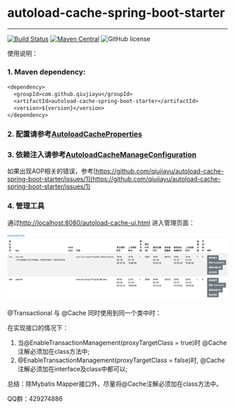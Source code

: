 # autoload-cache-spring-boot-starter
---------------------------------------------
[![Build Status](http://img.shields.io/travis/qiujiayu/autoload-cache-spring-boot-starter.svg?style=flat&branch=master)](https://travis-ci.org/qiujiayu/autoload-cache-spring-boot-starter)
[![Maven Central](https://img.shields.io/maven-central/v/com.github.qiujiayu/autoload-cache-spring-boot-starter.svg?style=flat-square)](https://maven-badges.herokuapp.com/maven-central/com.github.qiujiayu/autoload-cache-spring-boot-starter/)
![GitHub license](https://img.shields.io/github/license/qiujiayu/autoload-cache-spring-boot-starter.svg?style=flat-square)


使用说明：

### 1. Maven dependency:

    <dependency>
      <groupId>com.github.qiujiayu</groupId>
      <artifactId>autoload-cache-spring-boot-starter</artifactId>
      <version>${version}</version>
    </dependency>

### 2. 配置请参考[AutoloadCacheProperties](src/main/java/com/jarvis/cache/autoconfigure/AutoloadCacheProperties.java)

### 3. 依赖注入请参考[AutoloadCacheManageConfiguration](src/main/java/com/jarvis/cache/autoconfigure/AutoloadCacheManageConfiguration.java)

如果出现AOP相关的错误，参考[https://github.com/qiujiayu/autoload-cache-spring-boot-starter/issues/1](https://github.com/qiujiayu/autoload-cache-spring-boot-starter/issues/1)

### 4. 管理工具

通过[http://localhost:8080/autoload-cache-ui.html](http://localhost:8080/autoload-cache-ui.html) 进入管理页面：

![autoload-cache-ui.html](./doc/autoload-cache-ui.html.png)

@Transactional 与 @Cache 同时使用到同一个类中时：

在实现接口的情况下：

1. 当@EnableTransactionManagement(proxyTargetClass = true)时 @Cache注解必须加在class方法中;
2. @EnableTransactionManagement(proxyTargetClass = false)时, @Cache注解必须加在interface及class中都可以;

总结：除Mybatis Mapper接口外，尽量将@Cache注解必须加在class方法中。

QQ群：429274886